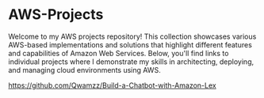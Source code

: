 # AWS-Projects
Welcome to my AWS projects repository! This collection showcases various AWS-based implementations and solutions that highlight different features and capabilities of Amazon Web Services. Below, you'll find links to individual projects where I demonstrate my skills in architecting, deploying, and managing cloud environments using AWS.

https://github.com/Qwamzz/Build-a-Chatbot-with-Amazon-Lex
